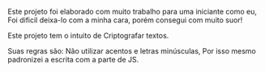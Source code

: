 Este projeto foi elaborado com muito trabalho para uma iniciante como eu, Foi dificil deixa-lo com a minha cara, porém consegui com muito suor!

Este projeto tem o intuito de Criptografar textos.

Suas regras são: Não utilizar acentos e letras minúsculas, Por isso mesmo padronizei a escrita com a parte de JS.

